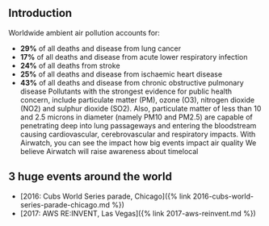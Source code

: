 ## Introduction

Worldwide ambient air pollution accounts for:
* **29%** of all deaths and disease from lung cancer
* **17%** of all deaths and disease from acute lower respiratory infection
* **24%** of all deaths from stroke
* **25%** of all deaths and disease from ischaemic heart disease
* **43%** of all deaths and disease from chronic obstructive pulmonary disease
Pollutants with the strongest evidence for public health concern, include particulate matter (PM), ozone (O3), nitrogen dioxide (NO2) and sulphur dioxide (SO2). Also, particulate matter of less than 10 and 2.5 microns in diameter (namely PM10 and PM2.5) are capable of penetrating deep into lung passageways and entering the bloodstream causing cardiovascular, cerebrovascular and respiratory impacts.
With Airwatch, you can see the impact how big events impact air quality
We believe Airwatch will raise awareness about timelocal

## 3 huge events around the world

* [2016: Cubs World Series parade, Chicago]({% link 2016-cubs-world-series-parade-chicago.md %})
* [2017: AWS RE:INVENT, Las Vegas]({% link 2017-aws-reinvent.md %})
